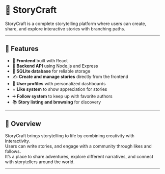 # 📖 StoryCraft

StoryCraft is a complete storytelling platform where users can create, share, and explore interactive stories with branching paths.  

---

## 🚀 Features

- 🎨 **Frontend** built with React  
- 🔗 **Backend API** using Node.js and Express  
- 💾 **SQLite database** for reliable storage  
- ✍️ **Create and manage stories** directly from the frontend  
- 👤 **User profiles** with personalized dashboards  
- ⭐ **Like system** to show appreciation for stories  
- ➕ **Follow system** to keep up with favorite authors  
- 📚 **Story listing and browsing** for discovery  

---

## 🌟 Overview

StoryCraft brings storytelling to life by combining creativity with interactivity.  
Users can write stories, and engage with a community through likes and follows.  
It’s a place to share adventures, explore different narratives, and connect with storytellers around the world.  

---

